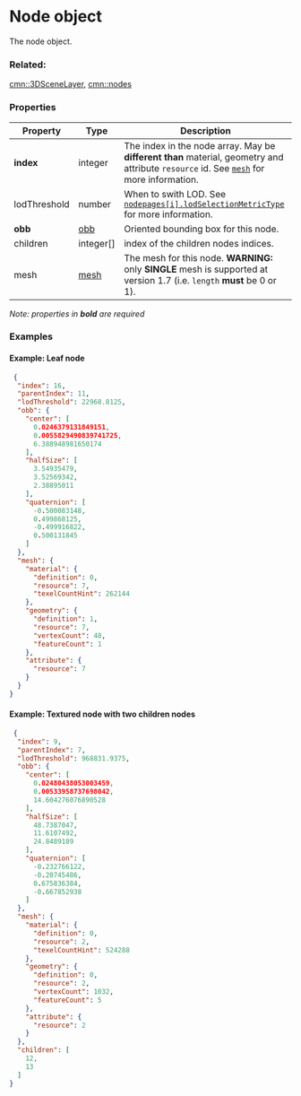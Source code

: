 # Node object

The node object.

### Related:

[cmn::3DSceneLayer](3DSceneLayer.cmn.md), [cmn::nodes](nodes.cmn.md)
### Properties

| Property | Type | Description |
| --- | --- | --- |
| **index** | integer | The index in the node array. May be **different than** material, geometry and attribute `resource` id. See [`mesh`](mesh.cmn.md) for more information. |
| lodThreshold | number | When to swith LOD. See [`nodepages[i].lodSelectionMetricType`](nodepages.cmn.md) for more information. |
| **obb** | [obb](obb.cmn.md) | Oriented bounding box for this node.  |
| children | integer[] | index of the children nodes indices. |
| mesh | [mesh](mesh.cmn.md) |  The mesh for this node. **WARNING:** only **SINGLE** mesh is supported at version 1.7 (i.e. `length` **must** be 0 or 1). |

*Note: properties in **bold** are required*

### Examples 

#### Example: Leaf node 

```json
 {
  "index": 16,
  "parentIndex": 11,
  "lodThreshold": 22968.8125,
  "obb": {
    "center": [
      0.0246379131849151,
      0.0055829490839741725,
      6.388948981650174
    ],
    "halfSize": [
      3.54935479,
      3.52569342,
      2.38895011
    ],
    "quaternion": [
      -0.500083148,
      0.499868125,
      -0.499916822,
      0.500131845
    ]
  },
  "mesh": {
    "material": {
      "definition": 0,
      "resource": 7,
      "texelCountHint": 262144
    },
    "geometry": {
      "definition": 1,
      "resource": 7,
      "vertexCount": 48,
      "featureCount": 1
    },
    "attribute": {
      "resource": 7
    }
  }
} 
```

#### Example: Textured node with two children nodes 

```json
 {
  "index": 9,
  "parentIndex": 7,
  "lodThreshold": 968831.9375,
  "obb": {
    "center": [
      0.02480438053003459,
      0.00533958737698042,
      14.604276076890528
    ],
    "halfSize": [
      48.7387047,
      11.6107492,
      24.8489189
    ],
    "quaternion": [
      -0.232766122,
      -0.20745486,
      0.675836384,
      -0.667852938
    ]
  },
  "mesh": {
    "material": {
      "definition": 0,
      "resource": 2,
      "texelCountHint": 524288
    },
    "geometry": {
      "definition": 0,
      "resource": 2,
      "vertexCount": 1032,
      "featureCount": 5
    },
    "attribute": {
      "resource": 2
    }
  },
  "children": [
    12,
    13
  ]
} 
```

